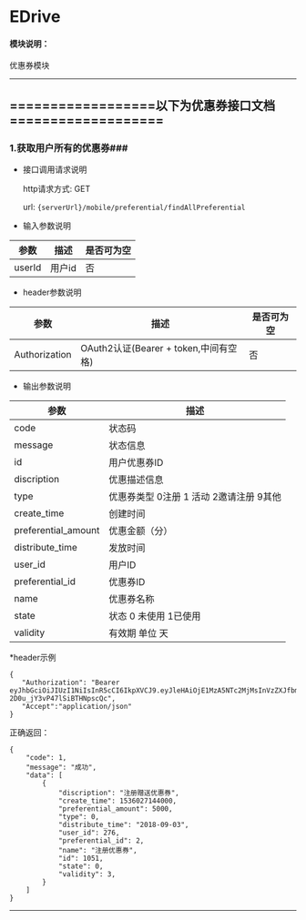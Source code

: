 # EDrive

#### 模块说明：
优惠券模块
- - -

## ==================以下为优惠券接口文档===================

### 1.获取用户所有的优惠券###

* 接口调用请求说明

	http请求方式: GET

    url: `{serverUrl}/mobile/preferential/findAllPreferential`

* 输入参数说明

|参数|描述|是否可为空|
|----|--- |--------|
|userId|用户id|否|

* header参数说明

|参数|描述|是否可为空|
|----|--- |--------|
|Authorization|	OAuth2认证(Bearer + token,中间有空格)|否|

* 输出参数说明

|参数|描述|
|----|--- |
|code|状态码|
|message|状态信息|
|id|用户优惠券ID|
|discription|优惠描述信息|
|type|优惠券类型 0注册 1 活动 2邀请注册 9其他|
|create_time|创建时间|
|preferential_amount|优惠金额（分）|
|distribute_time|发放时间|
|user_id|用户ID|
|preferential_id|优惠券ID|
|name|优惠券名称|
|state|状态 0 未使用 1已使用|
|validity|有效期 单位 天|

*header示例

    {
       "Authorization": "Bearer eyJhbGciOiJIUzI1NiIsInR5cCI6IkpXVCJ9.eyJleHAiOjE1MzA5NTc2MjMsInVzZXJfbmFtZSI6IjE4MDExMjI1NTY4IiwianRpIjoiNTBmZmQzYzktMzNjNC00NWU1LWI1NmYtNzM5YTcyODcxYjE5IiwiY2xpZW50X2lkIjoidGVzdCIsInNjb3BlIjpbImFsbCJdfQ.fCmjh6yOJzNvtdSkx0-2D0u_jY3vP47lSiBTHNpscQc",
       "Accept":"application/json"
    }

正确返回：

    {
        "code": 1,
        "message": "成功",
        "data": [
            {
                "discription": "注册赠送优惠券",
                "create_time": 1536027144000,
                "preferential_amount": 5000,
                "type": 0,
                "distribute_time": "2018-09-03",
                "user_id": 276,
                "preferential_id": 2,
                "name": "注册优惠券",
                "id": 1051,
                "state": 0,
                "validity": 3,
            }
        ]
    }
    
   ----
    
  

   
   
